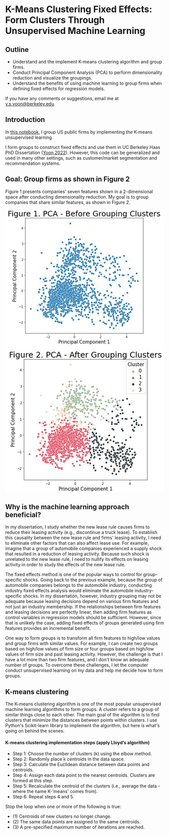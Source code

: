 # K-Means Clustering Fixed Effects: Form Clusters Through Unsupervised Machine Learning

## Outline
- Understand and the implement K-means clustering algorithm and group firms.
- Conduct Principal Component Analysis (PCA) to perform dimensionality reduction and visualize the groupings.
- Understand the benefits of using machine learning to group firms when defining fixed effects for regression models.

If you have any comments or suggestions, email me at y.s.yoon@berkeley.edu.

## Introduction
In <a href="https://github.com/youngdataspace/K-Means-Clustering-Fixed-Effects/blob/master/K%20Means%20Cluster%20Fixed%20Effects.ipynb">this notebook</a>, I group US public firms by implementing the K-means unsupervised learning. 

I form groups to construct fixed effects and use them in UC Berkeley Haas PhD Dissertation (<a href="https://papers.ssrn.com/sol3/papers.cfm?abstract_id=3689446">Yoon 2022</a>). However, this code can be generalized and used in many other settings, such as customer/market segmentation and recommendation systems.

## Goal: Group firms as shown in Figure 2
Figure 1 presents companies' seven features shown in a 2-dimensional space after conducting dimensionality reduction. My goal is to group companies that share similar features, as shown in Figure 2.

![Before Grouping](https://github.com/youngdataspace/K-Means-Clustering-Fixed-Effects/blob/master/image_pca_before.JPG)
![After Grouping](https://github.com/youngdataspace/K-Means-Clustering-Fixed-Effects/blob/master/image_pca_after.JPG)

## Why is the machine learning approach beneficial?
In my dissertation, I study whether the new lease rule causes firms to reduce their leasing activity (e.g., discontinue a truck lease). To establish this causality between the new lease rule and firms' leasing activity, I need to eliminate other factors that can also affect lease use. For example, imagine that a group of automobile companies experienced a supply shock that resulted in a reduction of leasing activity. Because such shock is unrelated to the new lease rule, I need to nullify its effects on leasing activity in order to study the effects of the new lease rule.

The fixed effects method is one of the popular ways to control for group-specific shocks. Going back to the previous example, because the group of automobile companies belongs to the automobile industry, conducting industry fixed effects analysis would eliminate the automobile industry-specific shocks. In my dissertation, however, industry grouping may not be adequate because leasing decisions depend on various firm features and not just an industry membership. If the relationships between firm features and leasing decisions are perfectly linear, then adding firm features as control variables in regression models should be sufficient. However, since that is unlikely the case, adding fixed effects of groups generated using firm features provides an incremental benefit.

One way to form groups is to transform all firm features to high/low values and group firms with similar values. For example, I can create two groups based on high/low values of firm size or four groups based on high/low values of firm size and past leasing activity. However, the challenge is that I have a lot more than two firm features, and I don't know an adequate number of groups. To overcome these challenges, I let the computer conduct unsupervised learning on my data and help me decide how to form groups.

## K-means clustering
The K-means clustering algorithm is one of the most popular unsupervised machine learning algorithms to form groups. A cluster refers to a group of similar things close to each other. The main goal of the algorithm is to find clusters that minimize the distances between points within clusters. I use Python's Scikit-learn library to implement the algorithm, but here is what's going on behind the scenes. 

#### K-means clustering implementation steps (apply Lloyd’s algorithm)
- Step 1: Choose the number of clusters (k) using the elbow method.<br>
- Step 2: Randomly place k centroids in the data space.<br>
- Step 3: Calculate the Euclidean distance between data points and centroids.<br>
- Step 4: Assign each data point to the nearest centroids. Clusters are formed at this step.<br>
- Step 5: Recalculate the centroid of the clusters (i.e., average the data - where the name K-'means' comes from).<br>
- Step 6: Repeat steps 4 and 5.

Stop the loop when one or more of the following is true:<br>
- (1) Centroids of new clusters no longer change.<br>
- (2) The same data points are assigned to the same centroids.<br>
- (3) A pre-specified maximum number of iterations are reached.
